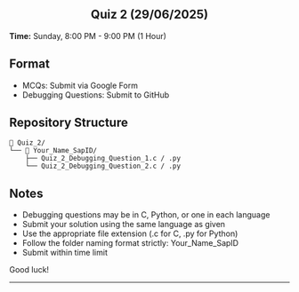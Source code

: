 <h2 align="center">Quiz 2 (29/06/2025)</h2>

**Time:** Sunday, 8:00 PM - 9:00 PM (1 Hour)

## Format
- MCQs: Submit via Google Form
- Debugging Questions: Submit to GitHub

## Repository Structure
```
📁 Quiz_2/
└── 📁 Your_Name_SapID/
    ├── Quiz_2_Debugging_Question_1.c / .py
    └── Quiz_2_Debugging_Question_2.c / .py
```

## Notes
- Debugging questions may be in C, Python, or one in each language
- Submit your solution using the same language as given
- Use the appropriate file extension (.c for C, .py for Python)
- Follow the folder naming format strictly: Your_Name_SapID
- Submit within time limit

Good luck!

---
